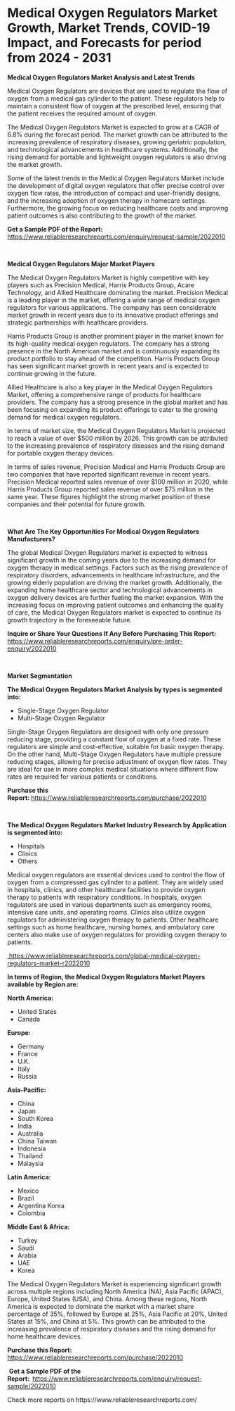 <p><h1>Medical Oxygen Regulators Market Growth, Market Trends, COVID-19 Impact, and Forecasts for period from 2024 - 2031</h1></p><p><strong>Medical Oxygen Regulators Market Analysis and Latest Trends</strong></p>
<p><p>Medical Oxygen Regulators are devices that are used to regulate the flow of oxygen from a medical gas cylinder to the patient. These regulators help to maintain a consistent flow of oxygen at the prescribed level, ensuring that the patient receives the required amount of oxygen.</p><p>The Medical Oxygen Regulators Market is expected to grow at a CAGR of 6.8% during the forecast period. The market growth can be attributed to the increasing prevalence of respiratory diseases, growing geriatric population, and technological advancements in healthcare systems. Additionally, the rising demand for portable and lightweight oxygen regulators is also driving the market growth.</p><p>Some of the latest trends in the Medical Oxygen Regulators Market include the development of digital oxygen regulators that offer precise control over oxygen flow rates, the introduction of compact and user-friendly designs, and the increasing adoption of oxygen therapy in homecare settings. Furthermore, the growing focus on reducing healthcare costs and improving patient outcomes is also contributing to the growth of the market.</p></p>
<p><strong>Get a Sample PDF of the Report:&nbsp;</strong> <a href="https://www.reliableresearchreports.com/enquiry/request-sample/2022010">https://www.reliableresearchreports.com/enquiry/request-sample/2022010</a></p>
<p>&nbsp;</p>
<p><strong>Medical Oxygen Regulators Major Market Players</strong></p>
<p><p>The Medical Oxygen Regulators Market is highly competitive with key players such as Precision Medical, Harris Products Group, Acare Technology, and Allied Healthcare dominating the market. Precision Medical is a leading player in the market, offering a wide range of medical oxygen regulators for various applications. The company has seen considerable market growth in recent years due to its innovative product offerings and strategic partnerships with healthcare providers.</p><p>Harris Products Group is another prominent player in the market known for its high-quality medical oxygen regulators. The company has a strong presence in the North American market and is continuously expanding its product portfolio to stay ahead of the competition. Harris Products Group has seen significant market growth in recent years and is expected to continue growing in the future.</p><p>Allied Healthcare is also a key player in the Medical Oxygen Regulators Market, offering a comprehensive range of products for healthcare providers. The company has a strong presence in the global market and has been focusing on expanding its product offerings to cater to the growing demand for medical oxygen regulators.</p><p>In terms of market size, the Medical Oxygen Regulators Market is projected to reach a value of over $500 million by 2026. This growth can be attributed to the increasing prevalence of respiratory diseases and the rising demand for portable oxygen therapy devices.</p><p>In terms of sales revenue, Precision Medical and Harris Products Group are two companies that have reported significant revenue in recent years. Precision Medical reported sales revenue of over $100 million in 2020, while Harris Products Group reported sales revenue of over $75 million in the same year. These figures highlight the strong market position of these companies and their potential for future growth.</p></p>
<p>&nbsp;</p>
<p><strong>What Are The Key Opportunities For Medical Oxygen Regulators Manufacturers?</strong></p>
<p><p>The global Medical Oxygen Regulators market is expected to witness significant growth in the coming years due to the increasing demand for oxygen therapy in medical settings. Factors such as the rising prevalence of respiratory disorders, advancements in healthcare infrastructure, and the growing elderly population are driving the market growth. Additionally, the expanding home healthcare sector and technological advancements in oxygen delivery devices are further fueling the market expansion. With the increasing focus on improving patient outcomes and enhancing the quality of care, the Medical Oxygen Regulators market is expected to continue its growth trajectory in the foreseeable future.</p></p>
<p><strong>Inquire or Share Your Questions If Any Before Purchasing This Report:</strong> <a href="https://www.reliableresearchreports.com/enquiry/pre-order-enquiry/2022010">https://www.reliableresearchreports.com/enquiry/pre-order-enquiry/2022010</a></p>
<p>&nbsp;</p>
<p><strong>Market Segmentation</strong></p>
<p><strong>The Medical Oxygen Regulators Market Analysis by types is segmented into:</strong></p>
<p><ul><li>Single-Stage Oxygen Regulator</li><li>Multi-Stage Oxygen Regulator</li></ul></p>
<p><p>Single-Stage Oxygen Regulators are designed with only one pressure reducing stage, providing a constant flow of oxygen at a fixed rate. These regulators are simple and cost-effective, suitable for basic oxygen therapy. On the other hand, Multi-Stage Oxygen Regulators have multiple pressure reducing stages, allowing for precise adjustment of oxygen flow rates. They are ideal for use in more complex medical situations where different flow rates are required for various patients or conditions.</p></p>
<p><strong>Purchase this Report:&nbsp;</strong><a href="https://www.reliableresearchreports.com/purchase/2022010">https://www.reliableresearchreports.com/purchase/2022010</a></p>
<p>&nbsp;</p>
<p><strong>The Medical Oxygen Regulators Market Industry Research by Application is segmented into:</strong></p>
<p><ul><li>Hospitals</li><li>Clinics</li><li>Others</li></ul></p>
<p><p>Medical oxygen regulators are essential devices used to control the flow of oxygen from a compressed gas cylinder to a patient. They are widely used in hospitals, clinics, and other healthcare facilities to provide oxygen therapy to patients with respiratory conditions. In hospitals, oxygen regulators are used in various departments such as emergency rooms, intensive care units, and operating rooms. Clinics also utilize oxygen regulators for administering oxygen therapy to patients. Other healthcare settings such as home healthcare, nursing homes, and ambulatory care centers also make use of oxygen regulators for providing oxygen therapy to patients.</p></p>
<p><a href="https://www.reliableresearchreports.com/global-medical-oxygen-regulators-market-r2022010">&nbsp;https://www.reliableresearchreports.com/global-medical-oxygen-regulators-market-r2022010</a></p>
<p><strong>In terms of Region, the Medical Oxygen Regulators Market Players available by Region are:</strong></p>
<p>
    <p> <strong> North America: </strong>
        <ul>
            <li>United States</li>
            <li>Canada</li>
        </ul>
        </p> 
    <p> <strong> Europe: </strong>
        <ul>
            <li>Germany</li>
            <li>France</li>
            <li>U.K.</li>
            <li>Italy</li>
            <li>Russia</li>
        </ul>
        </p> 
    <p> <strong> Asia-Pacific: </strong>
        <ul>
            <li>China</li>
            <li>Japan</li>
            <li>South Korea</li>
            <li>India</li>
            <li>Australia</li>
            <li>China Taiwan</li>
            <li>Indonesia</li>
            <li>Thailand</li>
            <li>Malaysia</li>
        </ul>
        </p> 
    <p> <strong> Latin America: </strong>
        <ul>
            <li>Mexico</li>
            <li>Brazil</li>
            <li>Argentina Korea</li>
            <li>Colombia</li>
        </ul>
        </p> 
    <p> <strong> Middle East & Africa: </strong>
        <ul>
            <li>Turkey</li>
            <li>Saudi</li>
            <li>Arabia</li>
            <li>UAE</li>
            <li>Korea</li>
        </ul>
    </p>
    </p>
<p><p>The Medical Oxygen Regulators Market is experiencing significant growth across multiple regions including North America (NA), Asia Pacific (APAC), Europe, United States (USA), and China. Among these regions, North America is expected to dominate the market with a market share percentage of 35%, followed by Europe at 25%, Asia Pacific at 20%, United States at 15%, and China at 5%. This growth can be attributed to the increasing prevalence of respiratory diseases and the rising demand for home healthcare devices.</p></p>
<p><strong>Purchase this Report: </strong><a href="https://www.reliableresearchreports.com/purchase/2022010">https://www.reliableresearchreports.com/purchase/2022010</a></p>
<p>&nbsp;<strong>Get a Sample PDF of the Report:&nbsp;&nbsp;</strong><a href="https://www.reliableresearchreports.com/enquiry/request-sample/2022010">https://www.reliableresearchreports.com/enquiry/request-sample/2022010</a></p>
<p><strong></strong></p>
<p>Check more reports on https://www.reliableresearchreports.com/</p>